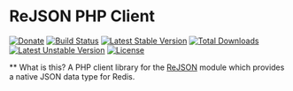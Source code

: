 # ReJSON PHP Client

[![Donate](https://img.shields.io/badge/Donate-PayPal-green.svg)](https://www.paypal.me/EthanHann/5)
[![Build Status](https://travis-ci.org/ethanhann/rejson-php.svg?branch=master)](https://travis-ci.org/ethanhann/rejson-php)
[![Latest Stable Version](https://poser.pugx.org/ethanhann/rejson/v/stable)](https://packagist.org/packages/ethanhann/rejson)
[![Total Downloads](https://poser.pugx.org/ethanhann/rejson/downloads)](https://packagist.org/packages/ethanhann/rejson)
[![Latest Unstable Version](https://poser.pugx.org/ethanhann/rejson/v/unstable)](https://packagist.org/packages/ethanhann/rejson)
[![License](https://poser.pugx.org/ethanhann/rejson/license)](https://packagist.org/packages/ethanhann/rejson)

** What is this? 
A PHP client library for the [ReJSON](https://rejson.io) module which provides a native JSON data type for Redis.

